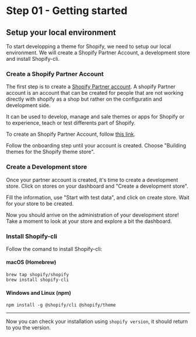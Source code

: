 # Step 01 - Getting started

## Setup your local environment

To start developping a theme for Shopify, we need to setup our local environment. We will create a Shopify Partner Account, a development store and install Shopify-cli.

### Create a Shopify Partner Account

The first step is to create a [Shopify Partner account](https://www.shopify.com/partners). A shopify Partner account is an account that can be created for people that are not working directly with shopify as a shop but rather on the configuratin and development side.

It can be used to develop, manage and sale themes or apps for Shopify or to experience, teach or test differents part of Shopify.

To create an Shopify Partner Account, follow [this link](https://accounts.shopify.com/signup?rid=dc920114-6359-4819-b070-daf32c521681).

Follow the onboarding step until your account is created. Choose "Building themes for the Shopify theme store".

### Create a Development store

Once your partner account is created, it's time to create a development store. Click on stores on your dashboard and "Create a development store".

Fill the information, use "Start with test data", and click on create store. Wait for your store to be created.

Now you should arrive on the administration of your development store! Take a moment to look at your store and explore a bit the dashboard.

### Install Shopify-cli

Follow the comand to install Shopify-cli:

#### macOS (Homebrew)

```
brew tap shopify/shopify
brew install shopify-cli
```

#### Windows and Linux (npm)

```
npm install -g @shopify/cli @shopify/theme
```

---

Now you can check your installation using `shopify version`, it should return to you the version.
